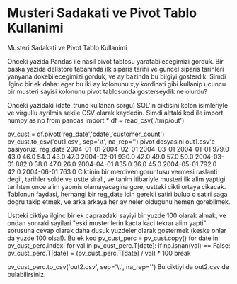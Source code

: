 # Musteri Sadakati ve Pivot Tablo Kullanimi


Musteri Sadakati ve Pivot Tablo Kullanimi




Onceki yazida Pandas ile nasil pivot tablosu yaratabilecegimizi gorduk. Bir baska yazida dellstore tabaninda ilk siparis tarihi ve guncel siparis tarihleri yanyana dokebilecegimizi gorduk, ve ay bazinda bu bilgiyi gosterdik. Simdi ilginc bir ek daha: eger bu iki ay kolonunu x,y kordinati gibi kullanip ucuncu bir musteri sayisi kolonunu pivot tablosunda gosterseydik ne olurdu?

Onceki yazidaki (date_trunc kullanan sorgu) SQL'in ciktisini kolon isimleriyle ve virgullu ayrilmis sekile CSV olarak kaydedin. Simdi alttaki kod ile
import numpy as np
from pandas import *
df = read_csv('/tmp/out')

pv_cust = df.pivot('reg_date','cdate','customer_count')
pv_cust.to_csv('out1.csv',  sep='\t', na_rep='')
pivot dosyasini out1.csv'e basiyoruz.
reg_date        2004-01-01      2004-02-01      2004-03-01
2004-01-01      979.0   43.0    46.0    54.0    43.0    47.0
2004-02-01              930.0   42.0    49.0    57.0    50.0
2004-03-01                      882.0   38.0    47.0    26.0
2004-04-01                              835.0   36.0    45.0
2004-05-01                                      792.0   42.0
2004-06-01                                              763.0
Ciktinin bir merdiven goruntusu vermesi raslanti degil, tarihler solde ve ustte sirali, ve tanim itibariyle musteri ilk alim yaptigi tarihten once alim yapmis olamayacagina gore, ustteki cikti ortaya cikacak. Tablonun faydasi, herhangi bir reg_date icin gerekli satiri bulup o satiri saga dogru takip etmek, ve arka arkaya her ay neler oldugunu hemen gorebilmek.

Ustteki ciktiya ilginc bir ek caprazdaki sayiyi bir yuzde 100 olarak almak, ve ondan sonraki sayilari "eski musterilerin kacta kaci tekrar alim yapti" sorusuna cevap olarak daha dusuk yuzdeler olarak gostermek (keske onlar da yuzde 100 olsa!). Bu ek kod
pv_cust_perc = pv_cust.copy()
for date in pv_cust_perc.index:
for val in pv_cust_perc.T[date]:
    if np.isnan(val) == False:
        pv_cust_perc.T[date] = (pv_cust_perc.T[date] / val) * 100
        break

pv_cust_perc.to_csv('out2.csv',  sep='\t', na_rep='')
Bu ciktiyi da out2.csv de bulabilirsiniz.





